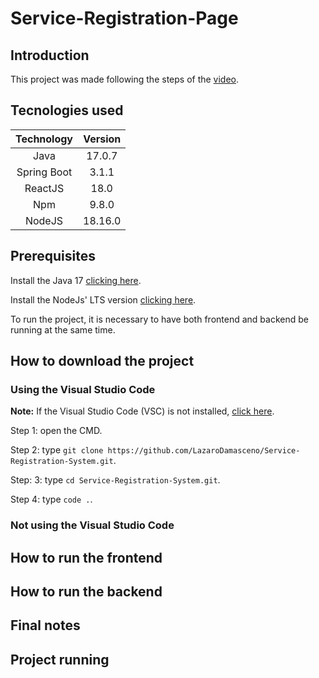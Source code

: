 # Service-Registration-Page

## Introduction

This project was made following the steps of the [video](https://www.youtube.com/watch?v=Sun4wXH88V4&t=6862s).

## Tecnologies used

|Technology|Version|
|:-:|:-:|
|Java|17.0.7|
|Spring Boot|3.1.1|
|ReactJS|18.0|
|Npm|9.8.0|
|NodeJS|18.16.0|

## Prerequisites

Install the Java 17 [clicking here](https://docs.aws.amazon.com/corretto/latest/corretto-17-ug/downloads-list.html).

Install the NodeJs' LTS version [clicking here](https://nodejs.org/en).

To run the project, it is necessary to have both frontend and backend be running at the same time.

## How to download the project

### Using the Visual Studio Code

**Note:** If the Visual Studio Code  (VSC) is not installed, [click here](https://code.visualstudio.com/download).

Step 1: open the CMD. 

Step 2: type `git clone https://github.com/LazaroDamasceno/Service-Registration-System.git`. 

Step: 3: type `cd Service-Registration-System.git`. 

Step 4: type `code .`.

### Not using the Visual Studio Code

## How to run the frontend



## How to run the backend

## Final notes

## Project running